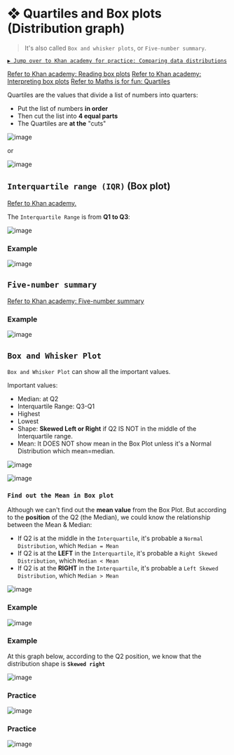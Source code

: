 #  ❖ Quartiles and Box plots  (Distribution graph)
> It's also called `Box and whisker plots`, or `Five-number summary`.

[`▶︎ Jump over to Khan academy for practice: Comparing data distributions`](https://www.khanacademy.org/math/statistics-probability/displaying-describing-data/modal/e/interpreting-and-comparing-data-distributions)

[Refer to Khan academy: Reading box plots](https://www.khanacademy.org/math/probability/data-distributions-a1/box--whisker-plots-a1/v/reading-box-and-whisker-plots)
[Refer to Khan academy: Interpreting box plots](https://www.khanacademy.org/math/probability/data-distributions-a1/box--whisker-plots-a1/v/interpreting-box-plots)
[Refer to Maths is for fun: Quartiles](http://www.mathsisfun.com/data/quartiles.html)


Quartiles are the values that divide a list of numbers into quarters:

- Put the list of numbers **in order**
- Then cut the list into **4 equal parts**
- The Quartiles are **at the** "cuts"

![image](https://user-images.githubusercontent.com/14041622/43673941-1b5e428c-97fe-11e8-8414-2a998e998d74.png)

or 

![image](https://user-images.githubusercontent.com/14041622/43673954-361128a6-97fe-11e8-91c3-8bd61c83309e.png)


## `Interquartile range (IQR)`  (Box plot)
[Refer to Khan academy.](https://www.khanacademy.org/math/probability/data-distributions-a1/summarizing-spread-distributions/v/calculating-interquartile-range-iqr)

The `Interquartile Range` is from **Q1 to Q3**:

![image](https://user-images.githubusercontent.com/14041622/38495985-5227c8be-3c2e-11e8-9e96-071fceeb5374.png)

### Example
![image](https://user-images.githubusercontent.com/14041622/43673994-ce844fdc-97fe-11e8-9808-61b21b0a1bac.png)


## `Five-number summary`
[Refer to Khan academy: Five-number summary](https://www.khanacademy.org/math/probability/data-distributions-a1/box--whisker-plots-a1/e/interpreting-quartiles-on-box-plots)

### Example
![image](https://user-images.githubusercontent.com/14041622/36962890-3d312558-208c-11e8-9c92-391bd4b83032.png)


## `Box and Whisker Plot`
`Box and Whisker Plot` can show all the important values.

Important values:
- Median: at Q2
- Interquartile Range: Q3-Q1
- Highest
- Lowest
- Shape: **Skewed Left or Right** if Q2 IS NOT in the middle of the Interquartile range.
- Mean: It DOES NOT show mean in the Box Plot unless it's a Normal Distribution which mean=median.

![image](https://user-images.githubusercontent.com/14041622/36936341-1b7ca9c6-1f3f-11e8-816d-a7248923a559.png)

![image](https://user-images.githubusercontent.com/14041622/43674137-38286b2e-9801-11e8-879c-c9237ba688cd.png)

### `Find out the Mean in Box plot`
Although we can't find out the **mean value** from the Box Plot. But according to the **position** of the Q2 (the Median), we could know the relationship between the Mean & Median:
- If Q2 is at the middle in the `Interquartile`, it's probable a `Normal Distribution`, which `Median = Mean`
- If Q2 is at the **LEFT** in the `Interquartile`, it's probable a `Right Skewed Distribution`, which `Median < Mean`
- If Q2 is at the **RIGHT** in the `Interquartile`, it's probable a `Left Skewed Distribution`, which `Median > Mean`

![image](https://user-images.githubusercontent.com/14041622/43674929-8f905b4a-980d-11e8-838b-5f7020809220.png)


### Example
![image](https://user-images.githubusercontent.com/14041622/43674167-c9d56928-9801-11e8-80dd-55c7607534d3.png)

### Example
At this graph below, according to the Q2 position, we know that the distribution shape is **`Skewed right`**

![image](https://user-images.githubusercontent.com/14041622/43674515-d51dd904-9807-11e8-9e3b-59f65106b355.png)



### Practice 
![image](https://user-images.githubusercontent.com/14041622/36989354-74aa48e8-20dc-11e8-91b9-5c4c94655553.png)

### Practice
![image](https://user-images.githubusercontent.com/14041622/36989519-e5d4fbe4-20dc-11e8-83e9-39fef6cf012a.png)
